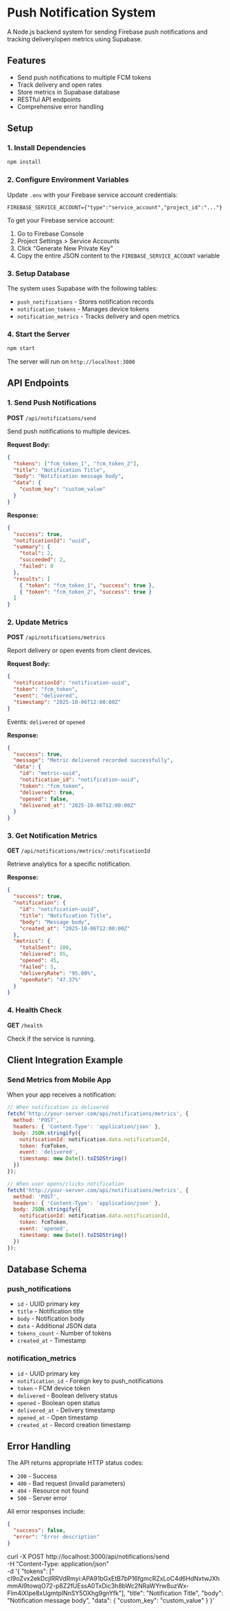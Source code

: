 # Push Notification System

A Node.js backend system for sending Firebase push notifications and tracking delivery/open metrics using Supabase.

## Features

- Send push notifications to multiple FCM tokens
- Track delivery and open rates
- Store metrics in Supabase database
- RESTful API endpoints
- Comprehensive error handling

## Setup

### 1. Install Dependencies

```bash
npm install
```

### 2. Configure Environment Variables

Update `.env` with your Firebase service account credentials:

```env
FIREBASE_SERVICE_ACCOUNT={"type":"service_account","project_id":"..."}
```

To get your Firebase service account:
1. Go to Firebase Console
2. Project Settings > Service Accounts
3. Click "Generate New Private Key"
4. Copy the entire JSON content to the `FIREBASE_SERVICE_ACCOUNT` variable

### 3. Setup Database

The system uses Supabase with the following tables:
- `push_notifications` - Stores notification records
- `notification_tokens` - Manages device tokens
- `notification_metrics` - Tracks delivery and open metrics

### 4. Start the Server

```bash
npm start
```

The server will run on `http://localhost:3000`

## API Endpoints

### 1. Send Push Notifications

**POST** `/api/notifications/send`

Send push notifications to multiple devices.

**Request Body:**
```json
{
  "tokens": ["fcm_token_1", "fcm_token_2"],
  "title": "Notification Title",
  "body": "Notification message body",
  "data": {
    "custom_key": "custom_value"
  }
}
```

**Response:**
```json
{
  "success": true,
  "notificationId": "uuid",
  "summary": {
    "total": 2,
    "succeeded": 2,
    "failed": 0
  },
  "results": [
    { "token": "fcm_token_1", "success": true },
    { "token": "fcm_token_2", "success": true }
  ]
}
```

### 2. Update Metrics

**POST** `/api/notifications/metrics`

Report delivery or open events from client devices.

**Request Body:**
```json
{
  "notificationId": "notification-uuid",
  "token": "fcm_token",
  "event": "delivered",
  "timestamp": "2025-10-06T12:00:00Z"
}
```

Events: `delivered` or `opened`

**Response:**
```json
{
  "success": true,
  "message": "Metric delivered recorded successfully",
  "data": {
    "id": "metric-uuid",
    "notification_id": "notification-uuid",
    "token": "fcm_token",
    "delivered": true,
    "opened": false,
    "delivered_at": "2025-10-06T12:00:00Z"
  }
}
```

### 3. Get Notification Metrics

**GET** `/api/notifications/metrics/:notificationId`

Retrieve analytics for a specific notification.

**Response:**
```json
{
  "success": true,
  "notification": {
    "id": "notification-uuid",
    "title": "Notification Title",
    "body": "Message body",
    "created_at": "2025-10-06T12:00:00Z"
  },
  "metrics": {
    "totalSent": 100,
    "delivered": 95,
    "opened": 45,
    "failed": 5,
    "deliveryRate": "95.00%",
    "openRate": "47.37%"
  }
}
```

### 4. Health Check

**GET** `/health`

Check if the service is running.

## Client Integration Example

### Send Metrics from Mobile App

When your app receives a notification:

```javascript
// When notification is delivered
fetch('http://your-server.com/api/notifications/metrics', {
  method: 'POST',
  headers: { 'Content-Type': 'application/json' },
  body: JSON.stringify({
    notificationId: notification.data.notificationId,
    token: fcmToken,
    event: 'delivered',
    timestamp: new Date().toISOString()
  })
});

// When user opens/clicks notification
fetch('http://your-server.com/api/notifications/metrics', {
  method: 'POST',
  headers: { 'Content-Type': 'application/json' },
  body: JSON.stringify({
    notificationId: notification.data.notificationId,
    token: fcmToken,
    event: 'opened',
    timestamp: new Date().toISOString()
  })
});
```

## Database Schema

### push_notifications
- `id` - UUID primary key
- `title` - Notification title
- `body` - Notification body
- `data` - Additional JSON data
- `tokens_count` - Number of tokens
- `created_at` - Timestamp

### notification_metrics
- `id` - UUID primary key
- `notification_id` - Foreign key to push_notifications
- `token` - FCM device token
- `delivered` - Boolean delivery status
- `opened` - Boolean open status
- `delivered_at` - Delivery timestamp
- `opened_at` - Open timestamp
- `created_at` - Record creation timestamp

## Error Handling

The API returns appropriate HTTP status codes:
- `200` - Success
- `400` - Bad request (invalid parameters)
- `404` - Resource not found
- `500` - Server error

All error responses include:
```json
{
  "success": false,
  "error": "Error description"
}
```







curl -X POST http://localhost:3000/api/notifications/send \
  -H "Content-Type: application/json" \
  -d '{
    "tokens": ["
cI9oZvx2ekDcjlRRVdRmyi:APA91bGxEtB7bP16fgmcRZxLoC4d6HdNxtwJXhmmAI9towqO72-p8Z2fUEssA0TxDic3h8bWc2NRaWYrw8uzWx-Flm4iXIpe8xUgmtplNnSY5OXhg9gnYfk"],
    "title": "Notification Title",
    "body": "Notification message body",
    "data": {
      "custom_key": "custom_value"
    }
  }'